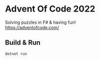 # Advent Of Code 2022

Solving puzzles in F# & having fun! \
https://adventofcode.com/

## Build & Run

```console
dotnet run
```
